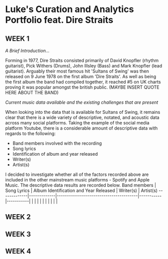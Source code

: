 # Luke's Curation and Analytics Portfolio feat. Dire Straits 
## WEEK 1

*A Brief Introduction...*

Forming in 1977, Dire Straits consisted primarily of David Knopfler (rhythm guitarist), Pick Withers (Drums), John Illsley (Bass) and Mark Knopfler (lead guitarist). Arguably their most famous hit 'Sultans of Swing' was then released on 9 June 1978 on the first album 'Dire Straits'. As well as being the first album the band had compiled together, it reached #5 on UK charts proving it was popular amongst the british public. (MAYBE INSERT QUOTE HERE ABOUT THE BAND)

*Current music data available and the existing challenges that are present*

When looking into the data that is available for Sultans of Swing, it remains clear that there is a wide variety of descriptive, notated, and acoustic data across many social platforms. Taking the example of the social media platform Youtube, there is a considerable amount of descriptive data with regards to the following: 
* Band members involved with the recording 
* Song lyrics 
* Identification of album and year released 
* Writer(s) 
* Artist(s) 

I decided to investigate whether  all of the factors recorded above are included in the other mainstream music platforms - Spotify and Apple Music. The descriptive data results are recorded below. 
Band members | Song Lyrics | Album Identification and Year Released | Writer(s) | Artist(s) 
-------------|-------------|----------------------------------------|-----------|-----------|
          |           |                                    |         |        |
           |          |                                      |       |       |
          
           



## WEEK 2

## WEEK 3

## WEEK 4
